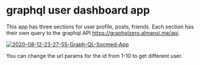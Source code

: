 # graphql user dashboard app
This app has three sections for user profile, posts, friends. Each section has their own query to the graphql API https://graphqlzero.almansi.me/api.

<a href="https://ibb.co/zmk19NK"><img src="https://i.ibb.co/8mhJvXF/2020-08-12-23-27-55-Graph-QL-Socmed-App.png" alt="2020-08-12-23-27-55-Graph-QL-Socmed-App" border="0"></a>

You can change the url params for the id from 1-10 to get different user.
